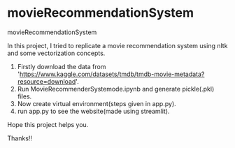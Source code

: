 # movieRecommendationSystem
movieRecommendationSystem


In this project, I tried to replicate a movie recommendation system using nltk and some vectorization concepts.


1. Firstly download the data from 'https://www.kaggle.com/datasets/tmdb/tmdb-movie-metadata?resource=download'.
2. Run MovieRecommenderSystemode.ipynb and generate pickle(.pkl) files.
3. Now create virtual environment(steps given in app.py).
4. run app.py to see the website(made using streamlit).


Hope this project helps you.


Thanks!!
